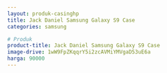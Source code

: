 ```yaml
---
layout: produk-casinghp
title: Jack Daniel Samsung Galaxy S9 Case
categories: samsung

# Produk
product-title: Jack Daniel Samsung Galaxy S9 Case
image-drive: 1wW9FpZKqqrY5i2zcAVMiYMVgaD53uE6a
harga: 90000
---
```

